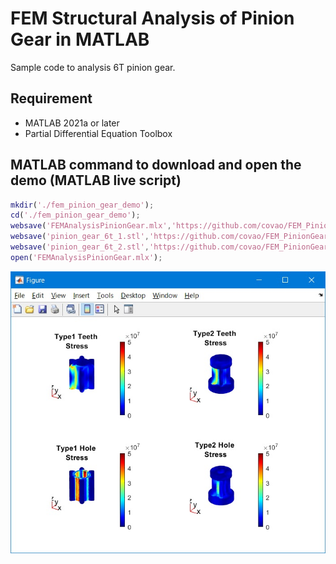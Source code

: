 # FEM Structural Analysis of Pinion Gear in MATLAB

Sample code to analysis 6T pinion gear.
## Requirement
- MATLAB 2021a or later
- Partial Differential Equation Toolbox

## MATLAB command to download and open the demo (MATLAB live script)
``` MATLAB
mkdir('./fem_pinion_gear_demo');
cd('./fem_pinion_gear_demo');
websave('FEMAnalysisPinionGear.mlx','https://github.com/covao/FEM_PinionGear_MATLAB/raw/main/FEMAnalysisPinionGear.mlx');
websave('pinion_gear_6t_1.stl','https://github.com/covao/FEM_PinionGear_MATLAB/raw/main/pinion_gear_6t_1.stl');
websave('pinion_gear_6t_2.stl','https://github.com/covao/FEM_PinionGear_MATLAB/raw/main/pinion_gear_6t_2.stl');
open('FEMAnalysisPinionGear.mlx');

```

![FEMAnalysisPinionGear.jpg](img/FEMAnalysisPinionGear.jpg)  

